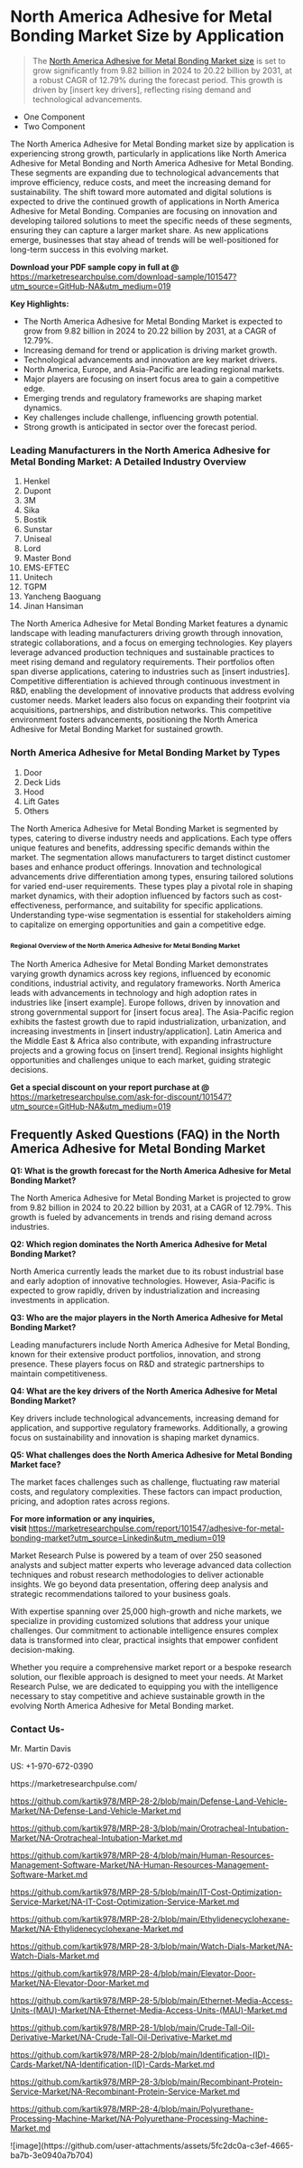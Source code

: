 <h1>North America Adhesive for Metal Bonding Market&nbsp;Size by Application</h1><blockquote><p>The <a href="https://marketresearchpulse.com/download-sample/101547?utm_source=GitHub-NA&amp;utm_medium=019">North America Adhesive for Metal Bonding Market size</a> is set to grow significantly from 9.82 billion in 2024 to 20.22 billion by 2031, at a robust CAGR of 12.79% during the forecast period. This growth is driven by [insert key drivers], reflecting rising demand and technological advancements.</p></blockquote><ul><li>One Component<li> Two Component</li></ul><p>The North America Adhesive for Metal Bonding market size by application is experiencing strong growth, particularly in applications like North America Adhesive for Metal Bonding and North America Adhesive for Metal Bonding. These segments are expanding due to technological advancements that improve efficiency, reduce costs, and meet the increasing demand for sustainability. The shift toward more automated and digital solutions is expected to drive the continued growth of applications in North America Adhesive for Metal Bonding. Companies are focusing on innovation and developing tailored solutions to meet the specific needs of these segments, ensuring they can capture a larger market share. As new applications emerge, businesses that stay ahead of trends will be well-positioned for long-term success in this evolving market.</p><p><strong>Download your PDF sample copy in full at @ </strong><a href="https://marketresearchpulse.com/download-sample/101547?utm_source=GitHub-NA&amp;utm_medium=019">https://marketresearchpulse.com/download-sample/101547?utm_source=GitHub-NA&amp;utm_medium=019</a></p><p><strong>Key Highlights: </strong></p><ul><li>The North America Adhesive for Metal Bonding Market is expected to grow from 9.82 billion in 2024 to 20.22 billion by 2031, at a CAGR of 12.79%.</li><li>Increasing demand for trend or application is driving market growth.</li><li>Technological advancements and innovation are key market drivers.</li><li>North America, Europe, and Asia-Pacific are leading regional markets.</li><li>Major players are focusing on insert focus area to gain a competitive edge.</li><li>Emerging trends and regulatory frameworks are shaping market dynamics.</li><li>Key challenges include challenge, influencing growth potential.</li><li>Strong growth is anticipated in sector over the forecast period.</li></ul><h3>Leading Manufacturers in the North America Adhesive for Metal Bonding Market: A Detailed Industry Overview</h3><ol><li>Henkel</li><li>Dupont</li><li>3M</li><li>Sika</li><li>Bostik</li><li>Sunstar</li><li>Uniseal</li><li>Lord</li><li>Master Bond</li><li>EMS-EFTEC</li><li>Unitech</li><li>TGPM</li><li>Yancheng Baoguang</li><li>Jinan Hansiman</li></ol><div class="flex max-w-full flex-col flex-grow"><div class="min-h-8 text-message flex w-full flex-col items-end gap-2 whitespace-normal break-words [.text-message+&amp;]:mt-5" dir="auto" data-message-author-role="assistant" data-message-id="fd8432e4-4910-450d-b182-61b7bfb0a01f" data-message-model-slug="gpt-4o"><div class="flex w-full flex-col gap-1 empty:hidden first:pt-[3px]"><div class="markdown prose w-full break-words dark:prose-invert light"><p>The North America Adhesive for Metal Bonding Market features a dynamic landscape with leading manufacturers driving growth through innovation, strategic collaborations, and a focus on emerging technologies. Key players leverage advanced production techniques and sustainable practices to meet rising demand and regulatory requirements. Their portfolios often span diverse applications, catering to industries such as [insert industries]. Competitive differentiation is achieved through continuous investment in R&amp;D, enabling the development of innovative products that address evolving customer needs. Market leaders also focus on expanding their footprint via acquisitions, partnerships, and distribution networks. This competitive environment fosters advancements, positioning the North America Adhesive for Metal Bonding Market for sustained growth.</p></div></div></div></div><h3>North America Adhesive for Metal Bonding Market by Types</h3><ol><li>Door<li> Deck Lids<li> Hood<li> Lift Gates<li> Others</li></ol><div class="flex max-w-full flex-col flex-grow"><div class="min-h-8 text-message flex w-full flex-col items-end gap-2 whitespace-normal break-words [.text-message+&amp;]:mt-5" dir="auto" data-message-author-role="assistant" data-message-id="084470be-0bb7-4664-bddf-5156b4f41249" data-message-model-slug="gpt-4o-mini"><div class="flex w-full flex-col gap-1 empty:hidden first:pt-[3px]"><div class="markdown prose w-full break-words dark:prose-invert light"><p>The North America Adhesive for Metal Bonding Market is segmented by types, catering to diverse industry needs and applications. Each type offers unique features and benefits, addressing specific demands within the market. The segmentation allows manufacturers to target distinct customer bases and enhance product offerings. Innovation and technological advancements drive differentiation among types, ensuring tailored solutions for varied end-user requirements. These types play a pivotal role in shaping market dynamics, with their adoption influenced by factors such as cost-effectiveness, performance, and suitability for specific applications. Understanding type-wise segmentation is essential for stakeholders aiming to capitalize on emerging opportunities and gain a competitive edge.</p></div></div></div></div><h3><span style="font-size: 11px;">Regional Overview of the North America Adhesive for Metal Bonding Market</span></h3><div class="flex max-w-full flex-col flex-grow"><div class="min-h-8 text-message flex w-full flex-col items-end gap-2 whitespace-normal break-words [.text-message+&amp;]:mt-5" dir="auto" data-message-author-role="assistant" data-message-id="e9038762-ce64-4e30-91c9-9bd413514231" data-message-model-slug="gpt-4o-mini"><div class="flex w-full flex-col gap-1 empty:hidden first:pt-[3px]"><div class="markdown prose w-full break-words dark:prose-invert light"><p>The North America Adhesive for Metal Bonding Market demonstrates varying growth dynamics across key regions, influenced by economic conditions, industrial activity, and regulatory frameworks. North America leads with advancements in technology and high adoption rates in industries like [insert example]. Europe follows, driven by innovation and strong governmental support for [insert focus area]. The Asia-Pacific region exhibits the fastest growth due to rapid industrialization, urbanization, and increasing investments in [insert industry/application]. Latin America and the Middle East &amp; Africa also contribute, with expanding infrastructure projects and a growing focus on [insert trend]. Regional insights highlight opportunities and challenges unique to each market, guiding strategic decisions.</p></div></div></div></div><p><strong>Get a special discount on your report purchase at @ </strong><a href="https://marketresearchpulse.com/ask-for-discount/101547?utm_source=GitHub-NA&amp;utm_medium=019">https://marketresearchpulse.com/ask-for-discount/101547?utm_source=GitHub-NA&amp;utm_medium=019</a></p><h2>Frequently Asked Questions (FAQ) in the North America Adhesive for Metal Bonding Market</h2><p><strong>Q1: What is the growth forecast for the North America Adhesive for Metal Bonding Market?</strong></p><p>The North America Adhesive for Metal Bonding Market is projected to grow from 9.82 billion in 2024 to 20.22 billion by 2031, at a CAGR of 12.79%. This growth is fueled by advancements in trends and rising demand across industries.</p><p><strong>Q2: Which region dominates the North America Adhesive for Metal Bonding Market?</strong></p><p>North America currently leads the market due to its robust industrial base and early adoption of innovative technologies. However, Asia-Pacific is expected to grow rapidly, driven by industrialization and increasing investments in application.</p><p><strong>Q3: Who are the major players in the North America Adhesive for Metal Bonding Market?</strong></p><p>Leading manufacturers include North America Adhesive for Metal Bonding, known for their extensive product portfolios, innovation, and strong presence. These players focus on R&amp;D and strategic partnerships to maintain competitiveness.</p><p><strong>Q4: What are the key drivers of the North America Adhesive for Metal Bonding Market?</strong></p><p>Key drivers include technological advancements, increasing demand for application, and supportive regulatory frameworks. Additionally, a growing focus on sustainability and innovation is shaping market dynamics.</p><p><strong>Q5: What challenges does the North America Adhesive for Metal Bonding Market face?</strong></p><p>The market faces challenges such as challenge, fluctuating raw material costs, and regulatory complexities. These factors can impact production, pricing, and adoption rates across regions.</p><p><strong>For more information or any inquiries, visit&nbsp;</strong><a href="https://marketresearchpulse.com/report/101547/adhesive-for-metal-bonding-market?utm_source=Linkedin&utm_medium=019">https://marketresearchpulse.com/report/101547/adhesive-for-metal-bonding-market?utm_source=Linkedin&utm_medium=019</a></p><p>Market Research Pulse is powered by a team of over 250 seasoned analysts and subject matter experts who leverage advanced data collection techniques and robust research methodologies to deliver actionable insights. We go beyond data presentation, offering deep analysis and strategic recommendations tailored to your business goals.</p><p>With expertise spanning over 25,000 high-growth and niche markets, we specialize in providing customized solutions that address your unique challenges. Our commitment to actionable intelligence ensures complex data is transformed into clear, practical insights that empower confident decision-making.</p><p>Whether you require a comprehensive market report or a bespoke research solution, our flexible approach is designed to meet your needs. At Market Research Pulse, we are dedicated to equipping you with the intelligence necessary to stay competitive and achieve sustainable growth in the evolving North America Adhesive for Metal Bonding market.</p><h3><strong>Contact Us-</strong></h3><p>Mr. Martin Davis</p><p>US: +1-970-672-0390</p><p>https://marketresearchpulse.com/</p><p><a href="https://github.com/kartik978/MRP-28-2/blob/main/Defense-Land-Vehicle-Market/NA-Defense-Land-Vehicle-Market.md">https://github.com/kartik978/MRP-28-2/blob/main/Defense-Land-Vehicle-Market/NA-Defense-Land-Vehicle-Market.md</a></p><p><a href="https://github.com/kartik978/MRP-28-3/blob/main/Orotracheal-Intubation-Market/NA-Orotracheal-Intubation-Market.md">https://github.com/kartik978/MRP-28-3/blob/main/Orotracheal-Intubation-Market/NA-Orotracheal-Intubation-Market.md</a></p><p><a href="https://github.com/kartik978/MRP-28-4/blob/main/Human-Resources-Management-Software-Market/NA-Human-Resources-Management-Software-Market.md">https://github.com/kartik978/MRP-28-4/blob/main/Human-Resources-Management-Software-Market/NA-Human-Resources-Management-Software-Market.md</a></p><p><a href="https://github.com/kartik978/MRP-28-5/blob/main/IT-Cost-Optimization-Service-Market/NA-IT-Cost-Optimization-Service-Market.md">https://github.com/kartik978/MRP-28-5/blob/main/IT-Cost-Optimization-Service-Market/NA-IT-Cost-Optimization-Service-Market.md</a></p><p><a href="https://github.com/kartik978/MRP-28-2/blob/main/Ethylidenecyclohexane-Market/NA-Ethylidenecyclohexane-Market.md">https://github.com/kartik978/MRP-28-2/blob/main/Ethylidenecyclohexane-Market/NA-Ethylidenecyclohexane-Market.md</a></p><p><a href="https://github.com/kartik978/MRP-28-3/blob/main/Watch-Dials-Market/NA-Watch-Dials-Market.md">https://github.com/kartik978/MRP-28-3/blob/main/Watch-Dials-Market/NA-Watch-Dials-Market.md</a></p><p><a href="https://github.com/kartik978/MRP-28-4/blob/main/Elevator-Door-Market/NA-Elevator-Door-Market.md">https://github.com/kartik978/MRP-28-4/blob/main/Elevator-Door-Market/NA-Elevator-Door-Market.md</a></p><p><a href="https://github.com/kartik978/MRP-28-5/blob/main/Ethernet-Media-Access-Units-(MAU)-Market/NA-Ethernet-Media-Access-Units-(MAU)-Market.md">https://github.com/kartik978/MRP-28-5/blob/main/Ethernet-Media-Access-Units-(MAU)-Market/NA-Ethernet-Media-Access-Units-(MAU)-Market.md</a></p><p><a href="https://github.com/kartik978/MRP-28-1/blob/main/Crude-Tall-Oil-Derivative-Market/NA-Crude-Tall-Oil-Derivative-Market.md">https://github.com/kartik978/MRP-28-1/blob/main/Crude-Tall-Oil-Derivative-Market/NA-Crude-Tall-Oil-Derivative-Market.md</a></p><p><a href="https://github.com/kartik978/MRP-28-2/blob/main/Identification-(ID)-Cards-Market/NA-Identification-(ID)-Cards-Market.md">https://github.com/kartik978/MRP-28-2/blob/main/Identification-(ID)-Cards-Market/NA-Identification-(ID)-Cards-Market.md</a></p><p><a href="https://github.com/kartik978/MRP-28-3/blob/main/Recombinant-Protein-Service-Market/NA-Recombinant-Protein-Service-Market.md">https://github.com/kartik978/MRP-28-3/blob/main/Recombinant-Protein-Service-Market/NA-Recombinant-Protein-Service-Market.md</a></p><p><a href="https://github.com/kartik978/MRP-28-4/blob/main/Polyurethane-Processing-Machine-Market/NA-Polyurethane-Processing-Machine-Market.md">https://github.com/kartik978/MRP-28-4/blob/main/Polyurethane-Processing-Machine-Market/NA-Polyurethane-Processing-Machine-Market.md</a></p>
![image](https://github.com/user-attachments/assets/5fc2dc0a-c3ef-4665-ba7b-3e0940a7b704)
